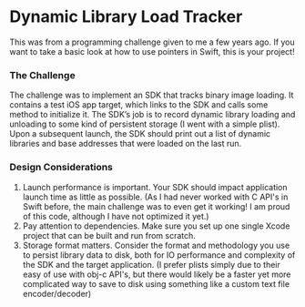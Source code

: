 #  Dynamic Library Load Tracker

This was from a programming challenge given to me a few years ago. If you want to take a basic look at how to use pointers in Swift, this is your project!

### The Challenge
The challenge was to implement an SDK that tracks binary image loading. It contains a test iOS app target, which links to the SDK and calls some method to initialize it. The SDK’s job is to record dynamic library loading and unloading to some kind of persistent storage (I went with a simple plist). Upon a subsequent launch, the SDK should print out a list of dynamic libraries and base addresses that were loaded on the last run.

### Design Considerations
1. Launch performance is important. Your SDK should impact application launch time as little as possible. (As I had never worked with C API's in Swift before, the main challenge was to even get it working! I am proud of this code, although I have not optimized it yet.)
2. Pay attention to dependencies. Make sure you set up one single Xcode project that can be built and run from scratch.
3. Storage format matters. Consider the format and methodology you use to persist library data to disk, both for IO performance and complexity of the SDK and the target application. (I prefer plists simply due to their easy of use with obj-c API's, but there would likely be a faster yet more complicated way to save to disk using something like a custom text file encoder/decoder)

